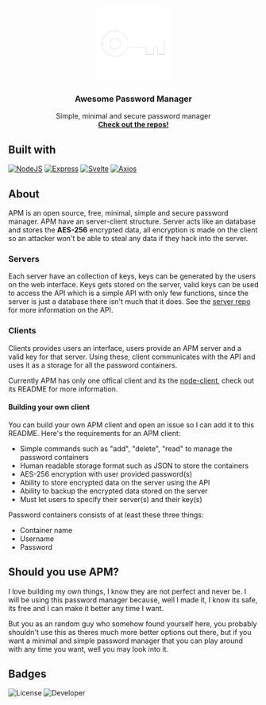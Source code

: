 <br />
<div align="center">
  <a href="https://github.com/othneildrew/Best-README-Template">
    <img src="assets/transperent.png" alt="logo" width="150" height="150">
  </a>

  <h3 align="center">Awesome Password Manager</h3>

  <p align="center">
    Simple, minimal and secure password manager
    <br />
    <a href="https://github.com/orgs/Awesome-Password-Manager/repositories"><strong>Check out the repos!</strong></a>
  </p>
</div>

## Built with
[![NodeJS][nodejs]][nodejs-url]
[![Express][express]][express-url]
[![Svelte][svelte]][svelte-url]
[![Axios][axios]][axios-url]

## About
APM is an open source, free, minimal, simple and secure password manager. APM have an server-client structure.
Server acts like an database and stores the **AES-256** encrypted data, all encryption is made on the client
so an attacker won't be able to steal any data if they hack into the server. 

### Servers
Each server have an collection of keys, keys can be generated by the users on the web interface.
Keys gets stored on the server, valid keys can be used to access the API which is a simple
API with only few functions, since the server is just a database there isn't much that it does.
See the [server repo](https://github.com/Awesome-Password-Manager/server) for more information on the API.

### Clients
Clients provides users an interface, users provide an APM server and a valid key for that server.
Using these, client communicates with the API and uses it as a storage for all the password
containers.

Currently APM has only one offical client and its the [node-client](https://github.com/Awesome-Password-Manager/node-client),
check out its README for more information.

#### Building your own client
You can build your own APM client and open an issue so I can add it to this README.
Here's the requirements for an APM client:
- Simple commands such as "add", "delete", "read" to manage the password containers
- Human readable storage format such as JSON to store the containers
- AES-256 encryption with user provided password(s)
- Ability to store encrypted data on the server using the API
- Ability to backup the encrypted data stored on the server
- Must let users to specify their server(s) and their key(s)

Password containers consists of at least these three things:
- Container name
- Username
- Password

## Should you use APM?
I love building my own things, I know they are not perfect and never be. I will be using this password 
manager because, well I made it, I know its safe, its free and I can make it better any
time I want.

But you as an random guy who somehow found yourself here, you probably shouldn't use this as theres
much more better options out there, but if you want a minimal and simple password manager that
you can play around with any time you want, well you may look into it.

## Badges
![License][mit]
![Developer][dev]
<!-- [![Website][web]][web-url] -->

[nodejs]: https://img.shields.io/badge/nodejs-000000?style=for-the-badge&logo=nodedotjs&logoColor=success
[nodejs-url]: https://nodejs.org/en
[express]: https://img.shields.io/badge/express-000000?style=for-the-badge&logo=express&logoColor=yellow
[express-url]: http://expressjs.com/
[svelte]: https://img.shields.io/badge/svelte-000000?style=for-the-badge&logo=svelte&logoColor=orange
[svelte-url]: https://svelte.dev/
[axios]: https://img.shields.io/badge/axios-000000?style=for-the-badge&logo=axios&logoColor=purple
[axios-url]: https://axios-http.com/
[mit]: https://img.shields.io/badge/License-MIT-000000?style=for-the-badge
[dev]: https://img.shields.io/badge/Developer-ngn-000000?style=for-the-badge
<!--
*** [web]: https://img.shields.io/badge/Website-Github-000000?style=for-the-badge
*** [web-url]: https://awesome-password-manager.github.io
-->
